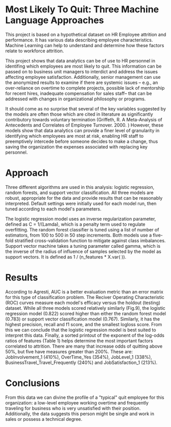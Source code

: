 # Most Likely To Quit: Three Machine Language Approaches

This project is based on a hypothetical dataset on HR Employee attrition and performance. It has various data describing employee characteristics. Machine Learning can help to understand and determine how these factors relate to workforce attrition.

This project shows that data analytics can be of use to HR personnel in identifing which employees are most likely to quit. This information can be passed on to business unit managers to interdict and address the issues affecting employee satisfaction. Additionally, senior management can use the anonymized results to examine if there are systemic issues – e.g., an over-reliance on overtime to complete projects, possible lack of mentorship for recent hires, inadequate compensation for sales staff– that can be addressed with changes in organizational philosophy or programs. 

It should come as no surprise that several of the key variables suggested by the models are often those which are cited in literature as significantly contributory towards voluntary termination (Griffeth, R. A Meta-Analysis of Antecedents and Correlates of Employee Turnover. 2000. ) However, these models show that data analytics can provide a finer level of granularity in identifying which employees are most at risk, enabling HR staff to preemptively intercede before someone decides to make a change, thus saving the organization the expenses associated with replacing key personnel.   

# Approach

Three different algorithms are used in this analysis: logistic regression, random forests, and support vector classification. 
All three models are robust, appropriate for the data and provide results that can be reasonably interpreted. Default settings were initially used for each model run, then tuned according to each model's parameters. 

The logistic regression model uses an inverse regularization parameter, defined as C = 1/(Lamda), which is a penalty term used to regulate overfitting. The random forest classifier is tuned using a list of number of estimators, from 100 to 500 in 50 step increments. Both models use a five-fold stratified cross-validation function to mitigate against class imbalances. Support vector machine takes a tuning parameter called gamma, which is the inverse of the radius of influence of samples selected by the model as support vectors. It is defined as 1 / (n_features * X.var( )). 

# Results

According to Agresti, AUC is a better evaluation metric than an error matrix for this type of classification problem. The Reciver Operating Characteristic (ROC) curves measure each model's efficacy versus the holdout (testing) dataset.  While all three models scored relatively similarly (Fig.9), the logistic regression model (0.822) scored higher than either the random forest model (0.783) or support vector classification model (0.767). Similarly, it has the highest precision, recall and f1 score, and the smallest logloss score. From this we can conclude that the logistic regression model is best suited to interpret this data. Finally, a sorted printout of the exponent of the log-odds ratios of features (Table 1) helps determine the most important factors correlated to attrition. There are many that increase odds of quitting above 50%, but five have measures greater than 200%. These are: JobInvolvement_1 (410%), OverTime_Yes (354%), JobLevel_1 (338%), BusinessTravel_Travel_Frequently (240%) and JobSatisfaction_1 (213%). 

# Conclusions
  
From this data we can divine the profile of a "typical" quit employee for this organization: a low-level employee working overtime and frequently traveling for business who is very unsatisfied with their position. Additionally, the data suggests this person might be single and work in sales or possess a technical degree.
